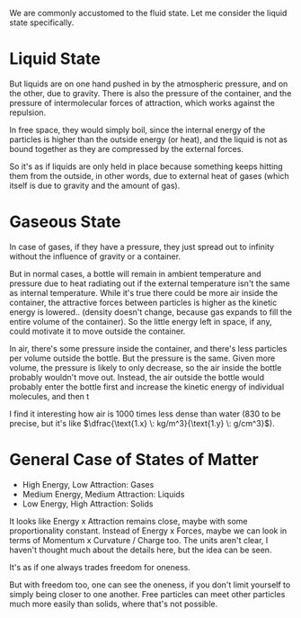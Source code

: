 We are commonly accustomed to the fluid state. Let me consider the liquid state specifically.
# Liquid State
But liquids are on one hand pushed in by the atmospheric pressure, and on the other, due to gravity. There is also the pressure of the container, and the pressure of intermolecular forces of attraction, which works against the repulsion.

In free space, they would simply boil, since the internal energy of the particles is higher than the outside energy (or heat), and the liquid is not as bound together as they are compressed by the external forces.

So it's as if liquids are only held in place because something keeps hitting them from the outside, in other words, due to external heat of gases (which itself is due to gravity and the amount of gas).
# Gaseous State
In case of gases, if they have a pressure, they just spread out to infinity without the influence of gravity or a container.

But in normal cases, a bottle will remain in ambient temperature and pressure due to heat radiating out if the external temperature isn't the same as internal temperature. While it's true there could be more air inside the container, the attractive forces between particles is higher as the kinetic energy is lowered.. (density doesn't change, because gas expands to fill the entire volume of the container). So the little energy left in space, if any, could motivate it to move outside the container.

In air, there's some pressure inside the container, and there's less particles per volume outside the bottle. But the pressure is the same. Given more volume, the pressure is likely to only decrease, so the air inside the bottle probably wouldn't move out. Instead, the air outside the bottle would probably enter the bottle first and increase the kinetic energy of individual molecules, and then t

I find it interesting how air is 1000 times less dense than water (830 to be precise, but it's like $\dfrac{\text{1.x} \: kg/m^3}{\text{1.y} \: g/cm^3}$).
# General Case of States of Matter
- High Energy, Low Attraction: Gases
- Medium Energy, Medium Attraction: Liquids
- Low Energy, High Attraction: Solids

It looks like Energy x Attraction remains close, maybe with some proportionality constant.
Instead of Energy x Forces, maybe we can look in terms of Momentum x Curvature / Charge too.
The units aren't clear, I haven't thought much about the details here, but the idea can be seen.

It's as if one always trades freedom for oneness.

But with freedom too, one can see the oneness, if you don't limit yourself to simply being closer to one another. Free particles can meet other particles much more easily than solids, where that's not possible.